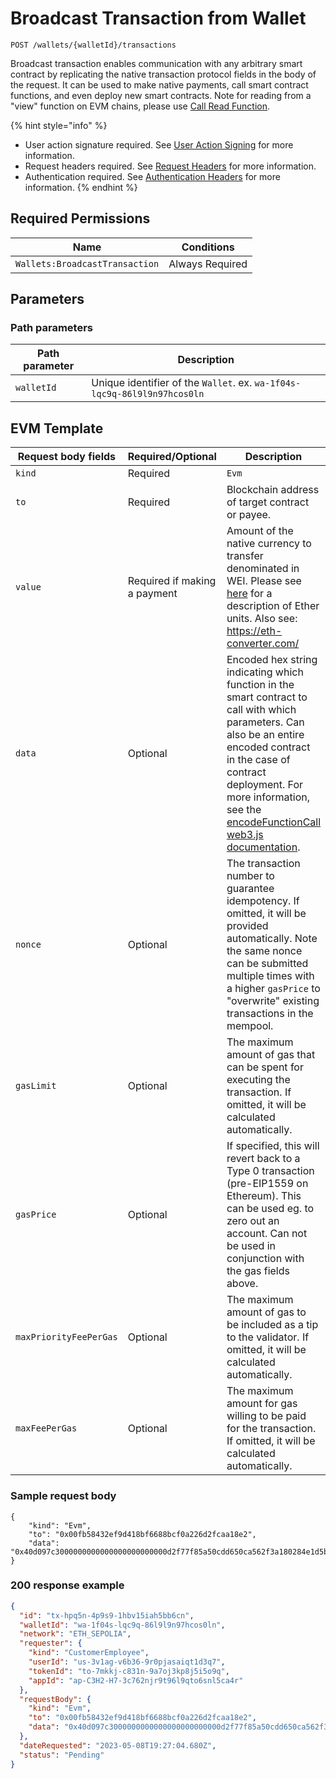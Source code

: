 # Broadcast Transaction from Wallet

`POST /wallets/{walletId}/transactions`

Broadcast transaction enables communication with any arbitrary smart contract by replicating the native transaction protocol fields in the body of the request. It can be used to make native payments, call smart contract functions, and even deploy new smart contracts. Note for reading from a "view" function on EVM chains, please use [Call Read Function](../blockchains/call-read-function.md).

{% hint style="info" %}
* User action signature required. See [User Action Signing](../authentication/user-action-signing/) for more information.
* Request headers required. See [Request Headers](../../getting-started/request-headers.md) for more information.
* Authentication required. See [Authentication Headers](../../getting-started/request-headers.md#authentication-headers) for more information.
{% endhint %}

## Required Permissions

| Name                           | Conditions      |
| ------------------------------ | --------------- |
| `Wallets:BroadcastTransaction` | Always Required |

## Parameters <a href="#request-example.1" id="request-example.1"></a>

### Path parameters <a href="#path-parameters" id="path-parameters"></a>

| Path parameter | Description                                                              |
| -------------- | ------------------------------------------------------------------------ |
| `walletId`     | Unique identifier of the `Wallet`. ex. `wa-1f04s-lqc9q-86l9l9n97hcos0ln` |

## EVM Template <a href="#native-currency-request-body" id="native-currency-request-body"></a>

| Request body fields    | Required/Optional            | Description                                                                                                                                                                                                                                                                                                                           | Type                                      |
| ---------------------- | ---------------------------- | ------------------------------------------------------------------------------------------------------------------------------------------------------------------------------------------------------------------------------------------------------------------------------------------------------------------------------------- | ----------------------------------------- |
| `kind`                 | Required                     | `Evm`                                                                                                                                                                                                                                                                                                                                 | String                                    |
| `to`                   | Required                     | Blockchain address of target contract or payee.                                                                                                                                                                                                                                                                                       | String                                    |
| `value`                | Required if making a payment | Amount of the native currency to transfer denominated in WEI. Please see [here](https://www.gemini.com/cryptopedia/satoshi-value-gwei-to-ether-to-wei-converter-eth-gwei#section-ethereum-denominations-ether-to-wei-gwei-to-ether-more) for a description of Ether units. Also see: https://eth-converter.com/                       | String (of an Integer like "1000000" WEI) |
| `data`                 | Optional                     | Encoded hex string indicating which function in the smart contract to call with which parameters. Can also be an entire encoded contract in the case of contract deployment. For more information, see the [encodeFunctionCall web3.js documentation](https://web3js.readthedocs.io/en/v1.2.11/web3-eth-abi.html#encodefunctioncall). | String                                    |
| `nonce`                | Optional                     | The transaction number to guarantee idempotency. If omitted, it will be provided automatically. Note the same nonce can be submitted multiple times with a higher `gasPrice` to "overwrite" existing transactions in the mempool.                                                                                                     | Integer                                   |
| `gasLimit`             | Optional                     | The maximum amount of gas that can be spent for executing the transaction. If omitted, it will be calculated automatically.                                                                                                                                                                                                           | String (of an Integer)                    |
| `gasPrice`             | Optional                     | If specified, this will revert back to a Type 0 transaction (pre-EIP1559 on Ethereum). This can be used eg. to zero out an account. Can not be used in conjunction with the gas fields above.                                                                                                                                         | String (of an Integer like "1000000" WEI) |
| `maxPriorityFeePerGas` | Optional                     | The maximum amount of gas to be included as a tip to the validator. If omitted, it will be calculated automatically.                                                                                                                                                                                                                  | String (of an Integer like "1000000" WEI) |
| `maxFeePerGas`         | Optional                     | The maximum amount for gas willing to be paid for the transaction. If omitted, it will be calculated automatically.                                                                                                                                                                                                                   | String (of an Integer like "1000000" WEI) |

### Sample request body <a href="#sample-request" id="sample-request"></a>

```shell
{
    "kind": "Evm",
    "to": "0x00fb58432ef9d418bf6688bcf0a226d2fcaa18e2",
    "data": "0x40d097c3000000000000000000000000d2f77f85a50cdd650ca562f3a180284e1d5b4934"
}
```

### 200 response example <a href="#response-example" id="response-example"></a>

```json
{
  "id": "tx-hpq5n-4p9s9-1hbv15iah5bb6cn",
  "walletId": "wa-1f04s-lqc9q-86l9l9n97hcos0ln",
  "network": "ETH_SEPOLIA",
  "requester": {
    "kind": "CustomerEmployee",
    "userId": "us-3v1ag-v6b36-9r0pjasaiqt1d3q7",
    "tokenId": "to-7mkkj-c831n-9a7oj3kp8j5i5o9q",
    "appId": "ap-C3H2-H7-3c762njr9t96l9qto6snl5ca4r"
  },
  "requestBody": {
    "kind": "Evm",
    "to": "0x00fb58432ef9d418bf6688bcf0a226d2fcaa18e2",
    "data": "0x40d097c3000000000000000000000000d2f77f85a50cdd650ca562f3a180284e1d5b4934"
  },
  "dateRequested": "2023-05-08T19:27:04.680Z",
  "status": "Pending"
}
```
